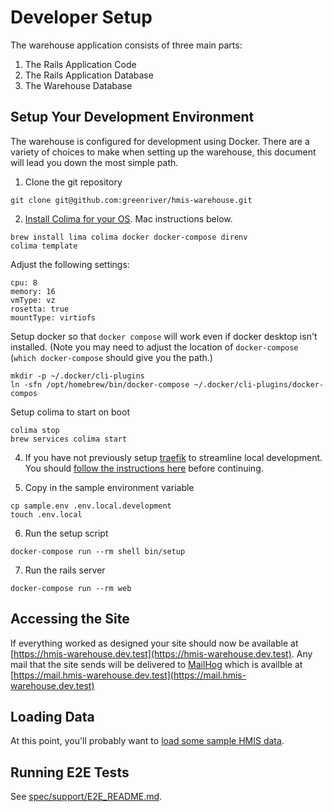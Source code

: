 # Developer Setup
The warehouse application consists of three main parts:
1. The Rails Application Code
2. The Rails Application Database
3. The Warehouse Database

## Setup Your Development Environment
The warehouse is configured for development using Docker.  There are a variety of choices to make when setting up the warehouse, this document will lead you down the most simple path.

1. Clone the git repository
```
git clone git@github.com:greenriver/hmis-warehouse.git
```
2. [Install Colima for your OS](https://github.com/abiosoft/colima).  Mac instructions below.

```
brew install lima colima docker docker-compose direnv
colima template
```

Adjust the following settings:
```
cpu: 8
memory: 16
vmType: vz
rosetta: true
mountType: virtiofs
```

Setup docker so that `docker compose` will work even if docker desktop isn't installed.  (Note you may need to adjust the location of `docker-compose` (`which docker-compose` should give you the path.)
```
mkdir -p ~/.docker/cli-plugins
ln -sfn /opt/homebrew/bin/docker-compose ~/.docker/cli-plugins/docker-compos
```

Setup colima to start on boot
```
colima stop
brew services colima start
```

4. If you have not previously setup [traefik](http://traefik.io/) to streamline local development. You should [follow the instructions here](developer-networking.md) before continuing.

5. Copy in the sample environment variable
```
cp sample.env .env.local.development
touch .env.local
```

6. Run the setup script
```
docker-compose run --rm shell bin/setup
```

7. Run the rails server
```
docker-compose run --rm web
```

## Accessing the Site

If everything worked as designed your site should now be available at [https://hmis-warehouse.dev.test](https://hmis-warehouse.dev.test).  Any mail that the site sends will be delivered to [MailHog](https://github.com/mailhog/MailHog) which is availble at [https://mail.hmis-warehouse.dev.test](https://mail.hmis-warehouse.dev.test)

## Loading Data
At this point, you'll probably want to [load some sample HMIS data](developer_data.md).

## Running E2E Tests
See [spec/support/E2E_README.md](../spec/support/E2E_README.md).

